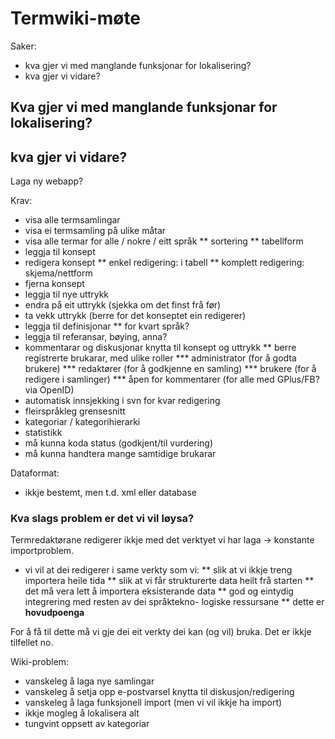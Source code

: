 # Termwiki-møte


Saker:
* kva gjer vi med manglande funksjonar for lokalisering?
* kva gjer vi vidare?


## Kva gjer vi med manglande funksjonar for lokalisering?


## kva gjer vi vidare?


Laga ny webapp?


Krav:
* visa alle termsamlingar
* visa ei termsamling på ulike måtar
* visa alle termar for alle / nokre / eitt språk
** sortering
** tabellform
* leggja til konsept
* redigera konsept
** enkel redigering: i tabell
** komplett redigering: skjema/nettform
* fjerna konsept
* leggja til nye uttrykk
* endra på eit uttrykk (sjekka om det finst frå før)
* ta vekk uttrykk (berre for det konseptet ein redigerer)
* leggja til definisjonar
** for kvart språk?
* leggja til referansar, bøying, anna?
* kommentarar og diskusjonar knytta til konsept og uttrykk
** berre registrerte brukarar, med ulike roller
*** administrator (for å godta brukere)
*** redaktører (for å godkjenne en samling)
*** brukere (for å redigere i samlinger)
*** åpen for kommentarer (for alle med GPlus/FB? via OpenID)
* automatisk innsjekking i svn for kvar redigering
* fleirspråkleg grensesnitt
* kategoriar / kategorihierarki
* statistikk
* må kunna koda status (godkjent/til vurdering)
* må kunna handtera mange samtidige brukarar


Dataformat:
* ikkje bestemt, men t.d. xml eller database


### Kva slags problem er det vi vil løysa?


Termredaktørane redigerer ikkje med det verktyet vi
har laga -> konstante importproblem.


* vi vil at dei redigerer i same verkty som vi:
** slik at vi ikkje treng importera heile tida
** slik at vi får strukturerte data heilt frå starten
** det må vera lett å importera eksisterande data
** god og eintydig integrering med resten av dei språktekno-
   logiske ressursane
** dette er **hovudpoenga**


For å få til dette må vi gje dei eit verkty dei kan (og vil)
bruka. Det er ikkje tilfellet no.


Wiki-problem:
* vanskeleg å laga nye samlingar
* vanskeleg å setja opp e-postvarsel knytta til
  diskusjon/redigering
* vanskeleg å laga funksjonell import (men vi vil ikkje
  ha import)
* ikkje mogleg å lokalisera alt
* tungvint oppsett av kategoriar
